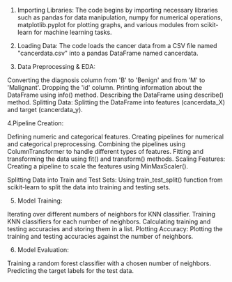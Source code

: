 1. Importing Libraries: The code begins by importing necessary libraries such as pandas for data manipulation, numpy for numerical operations, matplotlib.pyplot for plotting graphs, and various modules from scikit-learn for machine learning tasks.

2. Loading Data: The code loads the cancer data from a CSV file named "cancerdata.csv" into a pandas DataFrame named cancerdata.

3. Data Preprocessing & EDA:

Converting the diagnosis column from 'B' to 'Benign' and from 'M' to 'Malignant'.
Dropping the 'id' column.
Printing information about the DataFrame using info() method.
Describing the DataFrame using describe() method.
Splitting Data: Splitting the DataFrame into features (cancerdata_X) and target (cancerdata_y).

4.Pipeline Creation:

Defining numeric and categorical features.
Creating pipelines for numerical and categorical preprocessing.
Combining the pipelines using ColumnTransformer to handle different types of features.
Fitting and transforming the data using fit() and transform() methods.
Scaling Features: Creating a pipeline to scale the features using MinMaxScaler().

Splitting Data into Train and Test Sets: Using train_test_split() function from scikit-learn to split the data into training and testing sets.

5. Model Training:

Iterating over different numbers of neighbors for KNN classifier.
Training KNN classifiers for each number of neighbors.
Calculating training and testing accuracies and storing them in a list.
Plotting Accuracy: Plotting the training and testing accuracies against the number of neighbors.

6. Model Evaluation:

Training a random forest classifier with a chosen number of neighbors.
Predicting the target labels for the test data.

